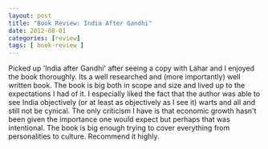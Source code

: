 ```yaml
---
layout: post
title: "Book Review: India After Gandhi"
date: 2012-08-01
categories: [review]
tags: [ book-review ]
---
```

Picked up 'India after Gandhi' after seeing a copy with Lahar and I enjoyed the book thoroughly. Its a well researched and (more importantly) well written book. The book is big both in scope and size and lived up to the expectations I had of it. I especially liked the fact that the author was able to see India objectively (or at least as objectively as I see it) warts and all and still not be cynical. The only criticism I have is that economic growth hasn't been given the importance one would expect but perhaps that was intentional. The book is big enough trying to cover everything from personalities to culture. Recommend it highly. 
